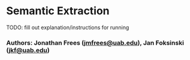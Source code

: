 # Semantic Extraction

TODO: fill out explanation/instructions for running

### Authors: Jonathan Frees (jmfrees@uab.edu), Jan Foksinski (jkf@uab.edu)

